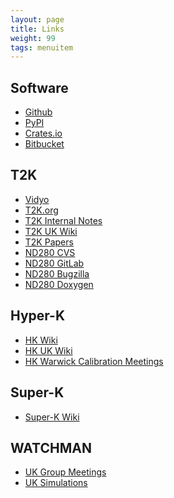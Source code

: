 ```yaml
---
layout: page
title: Links
weight: 99
tags: menuitem
---
```


## Software
* [Github](https://github.com/davehadley?tab=repositories)
* [PyPI](https://pypi.org/user/davehadley/)
* [Crates.io](https://crates.io/users/davehadley)
* [Bitbucket](https://bitbucket.org/dhadley/)

## T2K
* [Vidyo](https://kekwrtc1.kek.jp/web/)
* [T2K.org](http://www.t2k.org/events_listing)
* [T2K Internal Notes](www.t2k.org/docs/technotes/)
* [T2K UK Wiki](http://www.t2kuk.org/wiki/DavidHadley)
* [T2K Papers](http://t2k-experiment.org/publications/)
* [ND280 CVS](http://repo.nd280.org/viewvc)
* [ND280 GitLab](https://git.t2k.org/nd280)
* [ND280 Bugzilla](http://bugzilla.nd280.org)
* [ND280 Doxygen](http://hep.lancs.ac.uk/nd280Doc/)

<!-- * [ND280 LXR](https://repo.nd280.org/lxr) -->

## Hyper-K
* [HK Wiki](https://wiki.hyperk.org)
* [HK UK Wiki](https://wiki.uk.hyperk.org)
* [HK Warwick Calibration Meetings](https://indico.uk.hyperk.org/category/25/)
<!-- * [HK Warwick Calibration Meetings](https://wiki.uk.hyperk.org/WarwickCalibrationMeetings) -->

## Super-K
* [Super-K Wiki](https://www-sk.icrr.u-tokyo.ac.jp/)

## WATCHMAN
* [UK Group Meetings](https://ntpc.ucllnl.org/rrm/index.php/UK_group_meetings)
* [UK Simulations](https://ntpc.ucllnl.org/rrm/index.php/UK_SAS)
